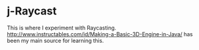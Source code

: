 # j-Raycast
This is where I experiment with Raycasting.
http://www.instructables.com/id/Making-a-Basic-3D-Engine-in-Java/ has been my main source for learning this.
